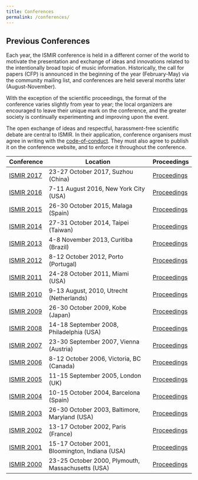 ```yaml
---
title: Conferences
permalink: /conferences/
---
```


## Previous Conferences

Each year, the ISMIR conference is held in a different corner of the world
to motivate the presentation and exchange of ideas and innovations related to
the intentionally broad topic of music information. Historically, the call for
papers (CFP) is announced in the beginning of the year (February-May) via the
community mailing list, and conferences are held several months later (August-November).

With the exception of the scientific proceedings, the format of the conference
varies slightly from year to year; the local organizers are encouraged to leave
their unique mark on the conference, and the greater society is continually
experimenting and improving upon the event.

The open exchange of ideas and respectful, harassment-free scientific debate are
central to ISMIR. In their application, conference organisers must agree in writing
with the [code-of-conduct](http://confcodeofconduct.com). They must
also agree to publish it on the conference website, and to enforce it throughout
the conference.

| Conference | Location | Proceedings |
| ---------- | --------- | --------- |
| [ISMIR 2017](https://ismir2017.ismir.net/) | 23-27 October 2017, Suzhou (China) | [Proceedings]({{site.base_url}}/conferences/ismir2017) |
| [ISMIR 2016](https://ismir2016.ismir.net/) | 7-11 August 2016, New York City (USA) | [Proceedings]({{site.base_url}}/conferences/ismir2016) |
| [ISMIR 2015](https://ismir2015.ismir.net/) | 26-30 October 2015, Malaga (Spain) | [Proceedings]({{site.base_url}}/conferences/ismir2015) |
| [ISMIR 2014](https://ismir2014.ismir.net/) | 27-31 October 2014, Taipei (Taiwan) | [Proceedings]({{site.base_url}}/conferences/ismir2014) |
| [ISMIR 2013](https://ismir2013.ismir.net/) | 4-8 November 2013, Curitiba (Brazil) | [Proceedings]({{site.base_url}}/conferences/ismir2013) |
| [ISMIR 2012](https://ismir2012.ismir.net/) | 8-12 October 2012, Porto (Portugal) | [Proceedings]({{site.base_url}}/conferences/ismir2012) |
| [ISMIR 2011](https://ismir2011.ismir.net/) | 24-28 October 2011, Miami (USA) | [Proceedings]({{site.base_url}}/conferences/ismir2011) |
| [ISMIR 2010](https://ismir2010.ismir.net/) | 9-13 August, 2010, Utrecht (Netherlands) | [Proceedings]({{site.base_url}}/conferences/ismir2010) |
| [ISMIR 2009](https://ismir2009.ismir.net/) | 26-30 October 2009, Kobe (Japan) | [Proceedings]({{site.base_url}}/conferences/ismir2009) |
| [ISMIR 2008](https://ismir2008.ismir.net/) | 14-18 September 2008, Philadelphia (USA) | [Proceedings]({{site.base_url}}/conferences/ismir2008) |
| [ISMIR 2007](https://ismir2007.ismir.net/) | 23-30 September 2007, Vienna (Austria) | [Proceedings]({{site.base_url}}/conferences/ismir2007) |
| [ISMIR 2006](https://ismir2006.ismir.net/) | 8-12 October 2006, Victoria, BC (Canada) | [Proceedings]({{site.base_url}}/conferences/ismir2006) |
| [ISMIR 2005](https://ismir2005.ismir.net/) | 11-15 September 2005, London (UK) | [Proceedings]({{site.base_url}}/conferences/ismir2005) |
| [ISMIR 2004](https://ismir2004.ismir.net/) | 10-15 October 2004, Barcelona (Spain) | [Proceedings]({{site.base_url}}/conferences/ismir2004) |
| [ISMIR 2003](https://ismir2003.ismir.net/) | 26-30 October 2003, Baltimore, Maryland (USA) | [Proceedings]({{site.base_url}}/conferences/ismir2003) |
| [ISMIR 2002](https://ismir2002.ismir.net/) | 13-17 October 2002, Paris (France) | [Proceedings]({{site.base_url}}/conferences/ismir2002) |
| [ISMIR 2001](https://ismir2001.ismir.net/) | 15-17 October 2001, Bloomington, Indiana (USA) | [Proceedings]({{site.base_url}}/conferences/ismir2001) |
| [ISMIR 2000](https://ismir2000.ismir.net/) | 23-25 October 2000, Plymouth, Massachusetts (USA) | [Proceedings]({{site.base_url}}/conferences/ismir2000) |

